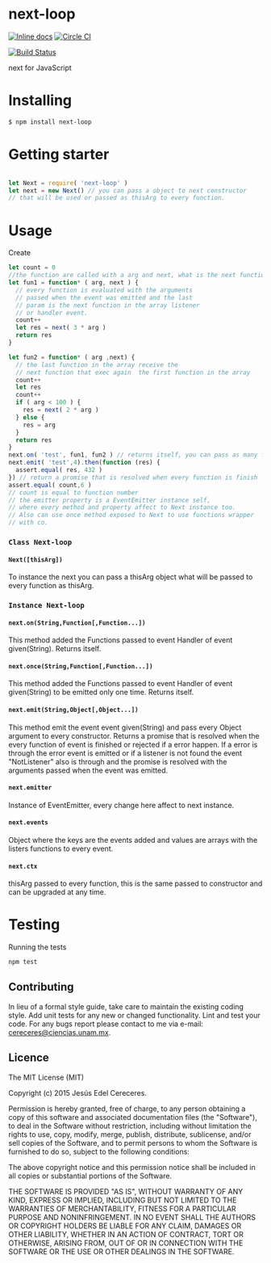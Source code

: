 
# next-loop

[![Inline docs](http://inch-ci.org/github/Cereceres/next.svg?branch=master)](http://inch-ci.org/github/Cereceres/next)
[![Circle CI](https://circleci.com/gh/Cereceres/next.svg?style=svg)](https://circleci.com/gh/Cereceres/next)

[![Build Status](https://travis-ci.org/Cereceres/next.svg?branch=master)](https://travis-ci.org/Cereceres/next)



next for JavaScript

# Installing

```bash
$ npm install next-loop
```

# Getting starter

```js

let Next = require( 'next-loop' )
let next = new Next() // you can pass a object to next constructor
// that will be used or passed as thisArg to every function.
```
# Usage

Create

```js
let count = 0
//the function are called with a arg and next, what is the next function
let fun1 = function* ( arg, next ) {
  // every function is evaluated with the arguments
  // passed when the event was emitted and the last
  // param is the next function in the array listener
  // or handler event.
  count++
  let res = next( 3 * arg )
  return res
}

let fun2 = function* ( arg ,next) {
  // the last function in the array receive the
  // next function that exec again  the first function in the array
  count++
  let res
  count++
  if ( arg < 100 ) {
    res = next( 2 * arg )
  } else {
    res = arg
  }
  return res
}
next.on( 'test', fun1, fun2 ) // returns itself, you can pass as many functions as you need queue
next.emit( 'test',4).then(function (res) {
  assert.equal( res, 432 )
}) // return a promise that is resolved when every function is finish
assert.equal( count,6 )
// count is equal to function number
// the emitter property is a EventEmitter instance self,
// where every method and property affect to Next instance too.
// Also can use once method exposed to Next to use functions wrapper
// with co.
```
### `Class Next-loop`
#### `Next([thisArg])`
To instance the next you can pass a thisArg object what will be passed to every function as thisArg.

### `Instance Next-loop`
#### `next.on(String,Function[,Function...])`
This method added the Functions passed to event Handler of event given(String). Returns itself.

#### `next.once(String,Function[,Function...])`
This method added the Functions passed to event Handler of event given(String) to be emitted only one time. Returns itself.

#### `next.emit(String,Object[,Object...])`
This method emit the event event given(String) and pass every Object argument to every constructor. Returns a promise that is resolved when the every function of event is finished or rejected if a error happen. If a error is through the error event is emitted or if a listener is not found the event "NotListener" also is through and the promise is resolved with the arguments passed when the event was emitted.

#### `next.emitter`
Instance of EventEmitter, every change here affect to next instance.

#### `next.events`
Object where the keys are the events added and values are arrays with the listers functions to every event.

#### `next.ctx`
thisArg passed to every function, this is the same passed to constructor and can be
upgraded at any time.

# Testing

Running the tests

```bash
npm test
```


## Contributing
In lieu of a formal style guide, take care to maintain the existing coding style. Add unit tests for any new or changed functionality. Lint and test your code.  For any bugs report please contact to me via e-mail: cereceres@ciencias.unam.mx.

## Licence
The MIT License (MIT)

Copyright (c) 2015 Jesús Edel Cereceres.

Permission is hereby granted, free of charge, to any person obtaining a copy of this software and associated documentation files (the "Software"), to deal in the Software without restriction, including without limitation the rights to use, copy, modify, merge, publish, distribute, sublicense, and/or sell copies of the Software, and to permit persons to whom the Software is furnished to do so, subject to the following conditions:

The above copyright notice and this permission notice shall be included in all copies or substantial portions of the Software.

THE SOFTWARE IS PROVIDED "AS IS", WITHOUT WARRANTY OF ANY KIND, EXPRESS OR IMPLIED, INCLUDING BUT NOT LIMITED TO THE WARRANTIES OF MERCHANTABILITY, FITNESS FOR A PARTICULAR PURPOSE AND NONINFRINGEMENT. IN NO EVENT SHALL THE AUTHORS OR COPYRIGHT HOLDERS BE LIABLE FOR ANY CLAIM, DAMAGES OR OTHER LIABILITY, WHETHER IN AN ACTION OF CONTRACT, TORT OR OTHERWISE, ARISING FROM, OUT OF OR IN CONNECTION WITH THE SOFTWARE OR THE USE OR OTHER DEALINGS IN THE SOFTWARE.
